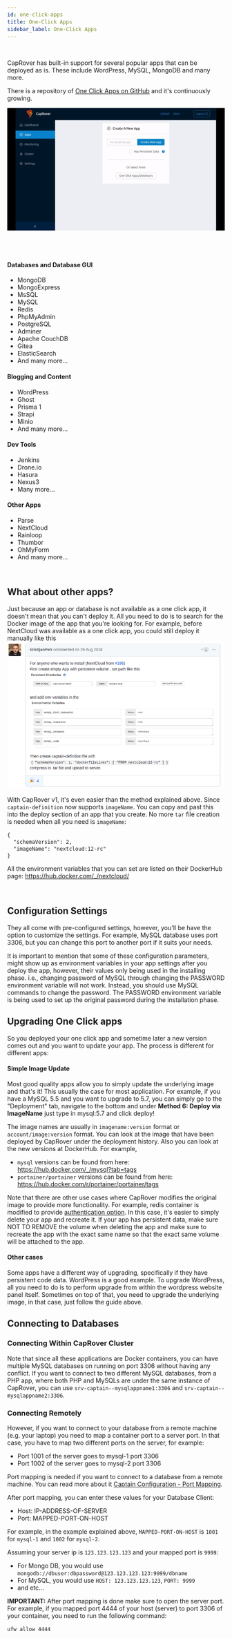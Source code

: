 ```yaml
---
id: one-click-apps
title: One-Click Apps
sidebar_label: One-Click Apps
---
```


<br/>

CapRover has built-in support for several popular apps that can be deployed as is. These include WordPress, MySQL, MongoDB and many more.

There is a repository of [One Click Apps on GitHub](https://github.com/caprover/one-click-apps) and it's continuously growing.

![OneClickAppsCapRover](/img/docs/one-click.gif)

<br/><br/>

#### Databases and Database GUI
- MongoDB
- MongoExpress
- MsSQL
- MySQL
- Redis
- PhpMyAdmin
- PostgreSQL
- Adminer
- Apache CouchDB
- Gitea 
- ElasticSearch 
- And many more...
#### Blogging and Content
- WordPress
- Ghost
- Prisma 1
- Strapi
- Minio
- And many more...
#### Dev Tools
- Jenkins
- Drone.io
- Hasura
- Nexus3
- Many more...
#### Other Apps
- Parse
- NextCloud
- Rainloop
- Thumbor
- OhMyForm
- And many more...



<br/>


## What about other apps?
Just because an app or database is not available as a one click app, it doesn't mean that you can't deploy it. All you need to do is to search for the Docker image of the app that you're looking for. For example, before NextCloud was available as a one click app, you could still deploy it manually like this
![nextcloud](/img/docs/nextcloud-deploy-manually.png)


With CapRover v1, it's even easier than the method explained above. Since `captain-definition` now supports `imageName`. You can copy and past this into the deploy section of an app that you create. No more `tar` file creation is needed when all you need is `imageName`:

```
{
  "schemaVersion": 2,
  "imageName": "nextcloud:12-rc"
}
```
All the environment variables that you can set are listed on their DockerHub page: https://hub.docker.com/_/nextcloud/

<br/>

## Configuration Settings

They all come with pre-configured settings, however, you'll be have the option to customize the settings. For example, MySQL database uses port 3306, but you can change this port to another port if it suits your needs.

It is important to mention that some of these configuration parameters, might show up as environment variables in your app settings after you deploy the app, however, their values only being used in the installing phase. i.e., changing password of MySQL through changing the PASSWORD environment variable will not work. Instead, you should use MySQL commands to change the password. The PASSWORD environment variable is being used to set up the original password during the installation phase.

## Upgrading One Click apps

So you deployed your one click app and sometime later a new version comes out and you want to update your app. The process is different for different apps:

#### Simple Image Update
Most good quality apps allow you to simply update the underlying image and that's it! This usually the case for most application. For example, if you have a MySQL 5.5 and you want to upgrade to 5.7, you can simply go to the "Deployment" tab, navigate to the bottom and under **Method 6: Deploy via ImageName** just type in mysql:5.7 and click deploy!

The image names are usually in `imagename:version` format or `account/image:version` format. You can look at the image that have been deployed by CapRover under the deployment history. Also you can look at the new versions at DockerHub. For example, 
- `mysql` versions can be found from here: https://hub.docker.com/_/mysql?tab=tags
- `portainer/portainer` versions can be found from here: https://hub.docker.com/r/portainer/portainer/tags

Note that there are other use cases where CapRover modifies the original image to provide more functionality. For example, redis container is modified to provide [authentication option](https://github.com/caprover/one-click-apps/blob/af172b6680583487bdeacf230d7abaf9b57f4811/public/v4/apps/redis.yml#L10-L12). In this case, it's easier to simply delete your app and recreate it. If your app has persistent data, make sure NOT TO REMOVE the volume when deleting the app and make sure to recreate the app with the exact same name so that the exact same volume will be attached to the app.



#### Other cases
Some apps have a different way of upgrading, specifically if they have persistent code data. WordPress is a good example. To upgrade WordPress, all you need to do is to perform upgrade from within the wordpress website panel itself. Sometimes on top of that, you need to upgrade the underlying image, in that case, just follow the guide above.


## Connecting to Databases

### Connecting Within CapRover Cluster

Note that since all these applications are Docker containers, you can have multiple MySQL databases on running on port 3306 without having any conflict. If you want to connect to two different MySQL databases, from a PHP app, where both PHP and MySQLs are under the same instance of CapRover, you can use `srv-captain--mysqlappname1:3306` and `srv-captain--mysqlappname2:3306`.


### Connecting Remotely

However, if you want to connect to your database from a remote machine (e.g. your laptop) you need to map a container port to a server port. In that case, you have to map two different ports on the server, for example:
- Port 1001 of the server goes to mysql-1 port 3306
- Port 1002 of the server goes to mysql-2 port 3306

Port mapping is needed if you want to connect to a database from a remote machine. You can read more about it [Captain Configuration - Port Mapping](app-configuration.md#port-mapping).

After port mapping, you can enter these values for your Database Client:
- Host: IP-ADDRESS-OF-SERVER
- Port: MAPPED-PORT-ON-HOST


For example, in the example explained above, `MAPPED-PORT-ON-HOST` is `1001` for `mysql-1` and `1002` for `mysql-2`.

Assuming your server ip is `123.123.123.123` and your mapped port is `9999`:
- For Mongo DB, you would use `mongodb://dbuser:dbpassword@123.123.123.123:9999/dbname`
- For MySQL, you would use `HOST: 123.123.123.123`, `PORT: 9999`
- and etc...

**IMPORTANT:** After port mapping is done make sure to open the server port. For example, if you mapped port 4444 of your host (server) to port 3306 of your container, you need to run the following command:

```
ufw allow 4444
```

